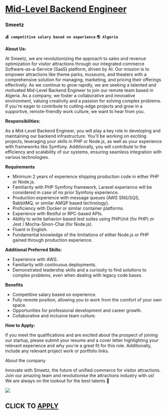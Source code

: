 # [Mid-Level Backend Engineer](https://www.remotewlb.com/apply/mid-level-backend-engineer-60923)  
### Smeetz  
#### `💰 competitive salary based on experience` `🌎 Algeria`  

**About Us:**

At Smeetz, we are revolutionizing the approach to sales and revenue optimization for visitor attractions through our integrated commerce Software-as-a-Service (SaaS) platform, driven by AI. Our mission is to empower attractions like theme parks, museums, and theaters with a comprehensive solution for managing, marketing, and pricing their offerings effectively. As we continue to grow rapidly, we are seeking a talented and motivated Mid-Level Backend Engineer to join our remote team based in Algeria. As a company, we foster a collaborative and innovative environment, valuing creativity and a passion for solving complex problems. If you're eager to contribute to cutting-edge projects and grow in a supportive, remote-friendly work culture, we want to hear from you.

 **Responsibilities:**

As a Mid-Level Backend Engineer, you will play a key role in developing and maintaining our backend infrastructure. You'll be working on exciting projects, leveraging your skills in PHP or Node.js, as well as your experience with frameworks like Symfony. Additionally, you will contribute to the efficiency and scalability of our systems, ensuring seamless integration with various technologies.

 **Requirements**

  * Minimum 2 years of experience shipping production code in either PHP or Node.js.
  * Familiarity with PHP Symfony framework, Laravel experience will be considered in case of no prior Symfony experience.
  * Production experience with message queues (AWS SNS/SQS, RabbitMQ, or similar AMQP based technology).
  * Proficiency with Docker or similar container platforms.
  * Experience with Restful or RPC-based APIs.
  * Ability to write behavior-based test suites using PHPUnit (for PHP) or Jest / Mocha-Sinon-Chai (for Node.js).
  * Fluent in English.
  * Fundamental knowledge of the limitations of either Node.js or PHP gained through production experience.  

**Additional Preferred Skills:**

  * Experience with AWS.
  * Familiarity with continuous deployments.
  * Demonstrated leadership skills and a curiosity to find solutions to complex problems, even when dealing with legacy code bases.

**Benefits**

  * Competitive salary based on experience.
  * Fully remote position, allowing you to work from the comfort of your own space.
  * Opportunities for professional development and career growth.
  * Collaborative and inclusive team culture.

**How to Apply:**

If you meet the qualifications and are excited about the prospect of joining our startup, please submit your resume and a cover letter highlighting your relevant experience and why you're a great fit for this role. Additionally, include any relevant project work or portfolio links.

  
  

About the company

  

Innovate with Smeetz, the future of unified commerce for visitor attractions. Join our amazing team and revolutionise the attractions industry with us! We are always on the lookout for the best talents 🚀

![](https://remotive.com/job/track/1899870/blank.gif?source=public_api)  
## CLICK TO [APPLY](https://www.remotewlb.com/apply/mid-level-backend-engineer-60923)

